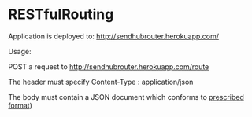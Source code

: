 RESTfulRouting
==============


Application is deployed to: http://sendhubrouter.herokuapp.com/


Usage:

POST a request to http://sendhubrouter.herokuapp.com/route


The header must specify Content-Type : application/json


The body must contain a JSON document which conforms to [prescribed format](https://github.com/thebrettd/RESTfulRouting/blob/master/src/main/resources/schema/input.json))
